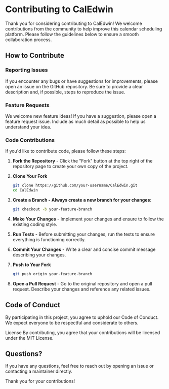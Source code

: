 # Contributing to CalEdwin

Thank you for considering contributing to CalEdwin! We welcome contributions from the community to help improve this calendar scheduling platform. Please follow the guidelines below to ensure a smooth collaboration process.

## How to Contribute

### Reporting Issues

If you encounter any bugs or have suggestions for improvements, please open an issue on the GitHub repository. Be sure to provide a clear description and, if possible, steps to reproduce the issue.

### Feature Requests

We welcome new feature ideas! If you have a suggestion, please open a feature request issue. Include as much detail as possible to help us understand your idea.

### Code Contributions

If you'd like to contribute code, please follow these steps:

1. **Fork the Repository** - Click the "Fork" button at the top right of the repository page to create your own copy of the project.
2. **Clone Your Fork**  
   ```bash
   git clone https://github.com/your-username/CalEdwin.git
   cd CalEdwin
3. **Create a Branch - Always create a new branch for your changes:**
   ```bash
   git checkout -b your-feature-branch
   ```
4. **Make Your Changes** - Implement your changes and ensure to follow the existing coding style.
   
5. **Run Tests** - Before submitting your changes, run the tests to ensure everything is functioning correctly.
   
6. **Commit Your Changes** - Write a clear and concise commit message describing your changes.

7. **Push to Your Fork**
   ```bash
   git push origin your-feature-branch
   ```

8. **Open a Pull Request** - Go to the original repository and open a pull request. Describe your changes and reference any related issues.

## Code of Conduct
By participating in this project, you agree to uphold our Code of Conduct. We expect everyone to be respectful and considerate to others.

License
By contributing, you agree that your contributions will be licensed under the MIT License.

## Questions?
If you have any questions, feel free to reach out by opening an issue or contacting a maintainer directly.

Thank you for your contributions!
